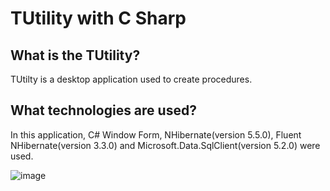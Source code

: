 # TUtility with C Sharp

## What is the TUtility?

TUtilty is a desktop application used to create procedures.

## What technologies are used?

In this application, C# Window Form, NHibernate(version 5.5.0), Fluent NHibernate(version 3.3.0) and Microsoft.Data.SqlClient(version 5.2.0) were used.

![image](https://github.com/Yagmurtascii/TUtility-with-C-/assets/64540298/27788cdc-ff16-4e19-8fbb-659011487347)
